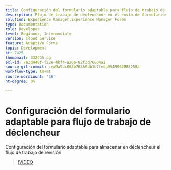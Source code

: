 ```yaml
---
title: Configuración del formulario adaptable para flujo de trabajo de déclencheur
description: Flujo de trabajo de déclencheur en el envío de formularios adaptables.
solution: Experience Manager,Experience Manager Forms
type: Documentation
role: Developer
level: Beginner, Intermediate
version: Cloud Service
feature: Adaptive Forms
topic: Development
kt: 7425
thumbnail: 332435.pg
exl-id: 7e3d449f-f22e-4bf4-a20e-82f3d76004a2
source-git-commit: cea9a9dc003b76369db1b7fedb9549062885258d
workflow-type: tm+mt
source-wordcount: '26'
ht-degree: 0%

---
```


# Configuración del formulario adaptable para flujo de trabajo de déclencheur

Configuración del formulario adaptable para almacenar en déclencheur el flujo de trabajo de revisión

>[!VIDEO](https://video.tv.adobe.com/v/332435?quality=12&learn=on)
